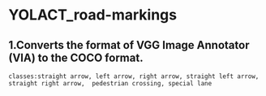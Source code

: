 # YOLACT_road-markings
  ## 1.Converts the format of VGG Image Annotator (VIA) to the COCO format.
    classes:straight arrow, left arrow, right arrow, straight left arrow, straight right arrow,  pedestrian crossing, special lane
